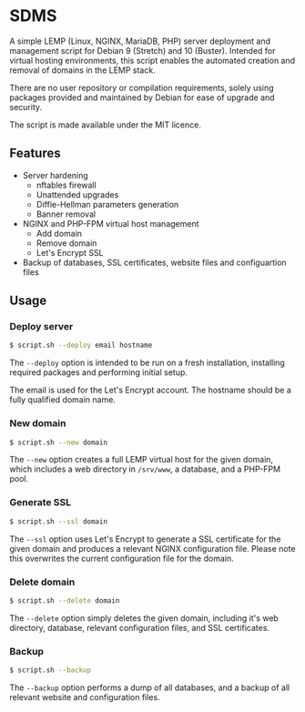 # SDMS
A simple LEMP (Linux, NGINX, MariaDB, PHP) server deployment and management script for Debian 9 (Stretch) and 10 (Buster). Intended for virtual hosting environments, this script enables the automated creation and removal of domains in the LEMP stack.

There are no user repository or compilation requirements, solely using packages provided and maintained by Debian for ease of upgrade and security.

The script is made available under the MIT licence.

## Features

* Server hardening
  * nftables firewall
  * Unattended upgrades
  * Diffie-Hellman parameters generation
  * Banner removal
* NGINX and PHP-FPM virtual host management
  * Add domain
  * Remove domain
  * Let's Encrypt SSL
* Backup of databases, SSL certificates, website files and configuartion files

## Usage
### Deploy server
```sh
$ script.sh --deploy email hostname
```
The `--deploy` option is intended to be run on a fresh installation, installing required packages and performing initial setup.

The email is used for the Let's Encrypt account. The hostname should be a fully qualified domain name.

### New domain
```sh
$ script.sh --new domain
```
The `--new` option creates a full LEMP virtual host for the given domain, which includes a web directory in `/srv/www`, a database, and a PHP-FPM pool.

### Generate SSL
```sh
$ script.sh --ssl domain
```
The `--ssl` option uses Let's Encrypt to generate a SSL certificate for the given domain and produces a relevant NGINX configuration file. Please note this overwrites the current configuration file for the domain.

### Delete domain
```sh
$ script.sh --delete domain
```
The `--delete` option simply deletes the given domain, including it's web directory, database, relevant configuration files, and SSL certificates.

### Backup

```sh
$ script.sh --backup
```
The `--backup` option performs a dump of all databases, and a backup of all relevant website and configuration files.
